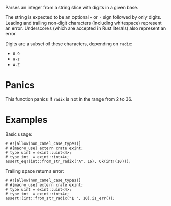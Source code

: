 Parses an integer from a string slice with digits in a given base.

The string is expected to be an optional `+` or `-` sign followed by only digits.
Leading and trailing non-digit characters (including whitespace) represent an
error. Underscores (which are accepted in Rust literals) also represent an error.

Digits are a subset of these characters, depending on `radix`:
* `0-9`
* `a-z`
* `A-Z`

# Panics

This function panics if `radix` is not in the range from 2 to 36.

# Examples

Basic usage:

```
# #![allow(non_camel_case_types)]
# #[macro_use] extern crate exint;
# type uint = exint::uint<4>;
# type int  = exint::int<4>;
assert_eq!(int::from_str_radix("A", 16), Ok(int!(10)));
```

Trailing space returns error:

```
# #![allow(non_camel_case_types)]
# #[macro_use] extern crate exint;
# type uint = exint::uint<4>;
# type int  = exint::int<4>;
assert!(int::from_str_radix("1 ", 10).is_err());
```
